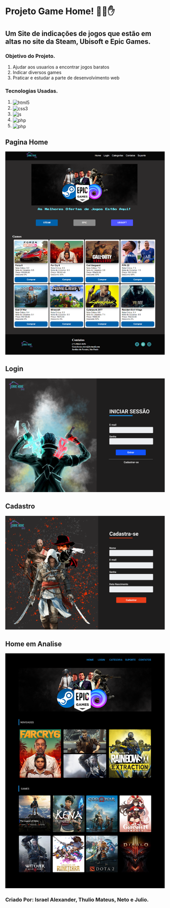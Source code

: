 # Projeto Game Home! 🤖😊✋
## Um Site de indicações de jogos que estão em altas no site da Steam, Ubisoft e Epic Games. 

### Objetivo do Projeto.
<ol>
<li>Ajudar aos usuarios a encontrar jogos baratos</li>
<li>Indicar diversos games</li>
<li>Praticar e estudar a parte de desenvolvimento web</li>
</ol>

### Tecnologias Usadas.
<ol>
<li><img align="center" alt="html5" src="https://img.shields.io/badge/HTML5-E34F26?style=for-the-badge&logo=html5&logoColor=white"></li>
<li><img align="center" alt="css3" src="https://img.shields.io/badge/CSS3-1572B6?style=for-the-badge&logo=css3&logoColor=white"></li>
<li><img align="center" alt="js" src="https://img.shields.io/badge/JavaScript-323330?style=for-the-badge&logo=javascript&logoColor=F7DF1E"></li>
<li><img align="center" alt="php" src="https://img.shields.io/badge/PHP-777BB4?style=for-the-badge&logo=php&logoColor=white"></li>
<li><img align="center" alt="php" src="https://img.shields.io/badge/MySQL-00000F?style=for-the-badge&logo=mysql&logoColor=white"></li>
</ol>

## Pagina Home
<img alt="Home" src="https://github.com/JuliioCesar/Projeto-Game-Home/blob/468db808129df56f6a1dc3d9949a96615c24736e/img-readme/home-final.png">

## Login
<img alt="Home" src="https://github.com/JuliioCesar/Projeto-Game-Home/blob/468db808129df56f6a1dc3d9949a96615c24736e/img-readme/Login-finalizado.png">

## Cadastro

<img alt="Home" src="https://github.com/JuliioCesar/Projeto-Game-Home/blob/468db808129df56f6a1dc3d9949a96615c24736e/img-readme/Cadastro-finalizado.png">

## Home em Analise

<img alt="Home" src="https://github.com/JuliioCesar/Projeto-Game-Home/blob/468db808129df56f6a1dc3d9949a96615c24736e/img-readme/Home-Analise.png">

### Criado Por: Israel Alexander, Thulio Mateus, Neto e Julio.

